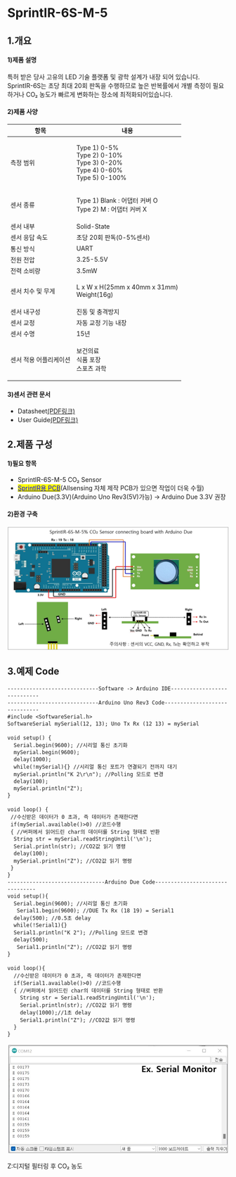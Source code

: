 # SprintIR-6S-M-5

## 1.개요

#### 1)제품 설명

특허 받은 당사 고유의 LED 기술 플랫폼 및 광학 설계가 내장 되어 있습니다.\
SprintIR-6S는 초당 최대 20회 판독을 수행하므로 높은 반복률에서 개별 측정이 필요하거나 CO₂ 농도가 빠르게 변화하는 장소에 최적화되어있습니다.

#### 2)제품 사양

| 항목           | 내용                                                                                       |
| ------------ | ---------------------------------------------------------------------------------------- |
| 측정 범위        | <p>Type 1) 0-5%<br>Type 2) 0-10%<br>Type 3) 0-20%<br>Type 4) 0-60%<br>Type 5) 0-100%</p> |
| 센서 종류        | <p>Type 1) Blank : 어댑터 커버 O<br>Type 2) M : 어댑터 커버 X</p>                                  |
| 센서 내부        | Solid-State                                                                              |
| 센서 응답 속도     | 초당 20회 판독(0-5%센서)                                                                        |
| 통신 방식        | UART                                                                                     |
| 전원 전압        | 3.25-5.5V                                                                                |
| 전력 소비량       | 3.5mW                                                                                    |
| 센서 치수 및 무게   | <p>L x W x H(25mm x 40mm x 31mm)<br>Weight(16g)</p>                                      |
| 센서 내구성       | 진동 및 충격방지                                                                                |
| 센서 교정        | 자동 교정 기능 내장                                                                              |
| 센서 수명        | 15년                                                                                      |
| 센서 적용 어플리케이션 | <p>보건의료<br>식품 포장<br>스포츠 과학</p>                                                           |

#### 3)센서 관련 문서

* Datasheet[(PDF링크)](https://cdn.shopify.com/s/files/1/0019/5952/files/SprintIR-6S\_Data\_Sheet\_Rev\_4.11.pdf)
* User Guide[(PDF링크)](https://cdn.shopify.com/s/files/1/0019/5952/files/CO2Meter-GSS-SprintIR-6S-User-Guide-Rev-4.1.pdf)

## 2.제품 구성

#### 1)필요 항목

* SprintIR-6S-M-5 CO₂ Sensor
* <mark style="color:blue;"></mark>[<mark style="color:blue;">SprintIR용 PCB</mark>](https://www.allsensing.com/product/detail.html?product\_no=1169\&cate\_no=65\&display\_group=1)(Allsensing 자체 제작 PCB가 있으면 작업이 더욱 수월)
* Arduino Due(3.3V)(Arduino Uno Rev3(5V)가능) -> Arduino Due 3.3V 권장

#### 2)환경 구축

![](<../../.gitbook/assets/sprintir 6s m-5 arduino due .jpg>)

## 3.예제 Code

```arduino
-----------------------------Software -> Arduino IDE----------------------------
-----------------------------Arduino Uno Rev3 Code------------------------------
#include <SoftwareSerial.h>
SoftwareSerial mySerial(12, 13); Uno Tx Rx (12 13) = mySerial

void setup() {
  Serial.begin(9600); //시리얼 통신 초기화
  mySerial.begin(9600); 
  delay(1000); 
  while(!mySerial){} //시리얼 통신 포트가 연결되기 전까지 대기
  mySerial.println("K 2\r\n"); //Polling 모드로 변경 
  delay(100);
  mySerial.println("Z");
}                              

void loop() {
 //수신받은 데이터가 0 초과, 즉 데이터가 존재한다면
 if(mySerial.available()>0) //코드수행
 { //버퍼에서 읽어드린 char의 데이터를 String 형태로 반환
  String str = mySerial.readStringUntil('\n'); 
  Serial.println(str); //CO2값 읽기 명령
  delay(100);
  mySerial.println("Z"); //CO2값 읽기 명령
 }
}
-------------------------------Arduino Due Code--------------------------------
void setup(){
  Serial.begin(9600); //시리얼 통신 초기화
   Serial1.begin(9600); //DUE Tx Rx (18 19) = Serial1
  delay(500); //0.5초 delay
  while(!Serial1){}
  Serial1.println("K 2"); //Polling 모드로 변경     
  delay(500);
   Serial1.println("Z"); //CO2값 읽기 명령
}

void loop(){
  //수신받은 데이터가 0 초과, 즉 데이터가 존재한다면
  if(Serial1.available()>0) //코드수행
  { //버퍼에서 읽어드린 char의 데이터를 String 형태로 반환
    String str = Serial1.readStringUntil('\n');
    Serial.println(str); //CO2값 읽기 명령
    delay(1000);//1초 delay
    Serial1.println("Z"); //CO2값 읽기 명령
  }
}
```

![](<../../.gitbook/assets/sprintir-6s serial monitor ex (1).jpg>)

Z:디지털 필터링 후 CO₂ 농도
